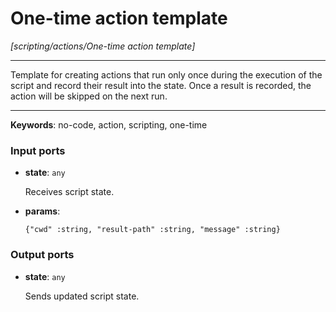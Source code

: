 # One-time action template

_[scripting/actions/One-time action template]_

---

Template for creating actions that run only once during the execution of the script and record their result into the state. Once a result is recorded, the action will be skipped on the next run.  

---

__Keywords__: no-code, action, scripting, one-time

### Input ports

* __state__: ` any `


    Receives script state.  


* __params__: 
    ```
    {"cwd" :string, "result-path" :string, "message" :string}
    ```

### Output ports

* __state__: ` any `


    Sends updated script state.  


